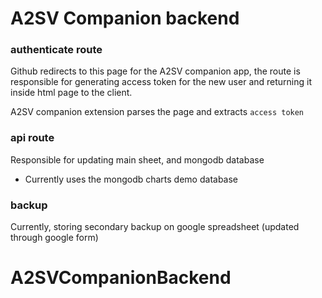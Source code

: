 # A2SV Companion backend

### authenticate route

Github redirects to this page for the A2SV companion app, the route is responsible for generating access token for the new user and returning it inside html page to the client.

A2SV companion extension parses the page and extracts `access token`

### api route

Responsible for updating main sheet, and mongodb database

- Currently uses the mongodb charts demo database

### backup

Currently, storing secondary backup on google spreadsheet (updated through google form)
# A2SVCompanionBackend
